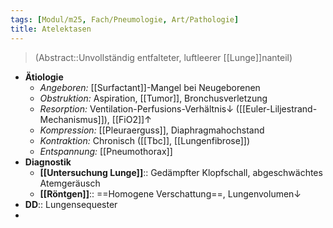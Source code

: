 ```yaml
---
tags: [Modul/m25, Fach/Pneumologie, Art/Pathologie]
title: Atelektasen
---
```

> (Abstract::Unvollständig entfalteter, luftleerer [[Lunge]]nanteil)
- **Ätiologie**
	- *Angeboren:* [[Surfactant]]-Mangel bei Neugeborenen
	- *Obstruktion:* Aspiration, [[Tumor]], Bronchusverletzung
	- *Resorption:* Ventilation-Perfusions-Verhältnis↓ ([[Euler-Liljestrand-Mechanismus]]), [[FiO2]]↑
	- *Kompression:* [[Pleuraerguss]], Diaphragmahochstand
	- *Kontraktion:* Chronisch ([[Tbc]], [[Lungenfibrose]])
	- *Entspannung:* [[Pneumothorax]]
- **Diagnostik**
	- **[[Untersuchung Lunge]]**:: Gedämpfter Klopfschall, abgeschwächtes Atemgeräusch
	- **[[Röntgen]]**:: ==Homogene Verschattung==, Lungenvolumen↓
- **DD**:: Lungensequester
- 